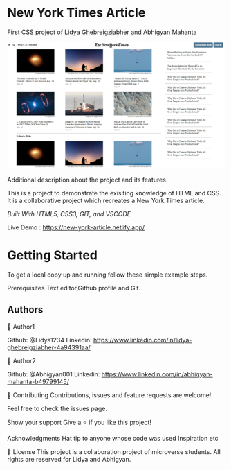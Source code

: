 # New York Times Article

First CSS project of Lidya Ghebreigziabher and Abhigyan Mahanta

<img src="images/projectpage.PNG" alt="NewYork_Times_Article">

Additional description about the project and its features.

This is a project to demonstrate the exisiting knowledge of HTML and CSS. It is a collaborative project which recreates a New York Times article.

<i>Built With HTML5, CSS3, GIT, and VSCODE</i>

Live Demo : https://new-york-article.netlify.app/

<h1>Getting Started</h1>

To get a local copy up and running follow these simple example steps.

Prerequisites Text editor,Github profile and Git.

<h2>Authors</h2>

👤 Author1

Github: @Lidya1234 Linkedin: https://www.linkedin.com/in/lidya-ghebreigziabher-4a94391aa/


👤 Author2

Github: @Abhigyan001 Linkedin: https://www.linkedin.com/in/abhigyan-mahanta-b49799145/

🤝 Contributing Contributions, issues and feature requests are welcome!

Feel free to check the issues page.

Show your support Give a ⭐️ if you like this project!

Acknowledgments Hat tip to anyone whose code was used Inspiration etc

📝 License This project is a collaboration project of microverse students. All rights are reserved for Lidya and Abhigyan.